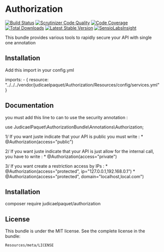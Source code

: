 Authorization
=============

[![Build Status](https://travis-ci.org/judicaelpaquet/authorization.svg?branch=master)](https://travis-ci.org/judicaelpaquet/authorization)
[![Scrutinizer Code Quality](https://scrutinizer-ci.com/g/judicaelpaquet/authorization/badges/quality-score.png?b=master)](https://scrutinizer-ci.com/g/judicaelpaquet/authorization/?branch=master)
[![Code Coverage](https://scrutinizer-ci.com/g/judicaelpaquet/authorization/badges/coverage.png?b=master)](https://scrutinizer-ci.com/g/judicaelpaquet/authorization/?branch=master)
[![Total Downloads](https://poser.pugx.org/judicaelpaquet/authorization/downloads.svg)](https://packagist.org/judicaelpaquet/authorization/venus3)
[![Latest Stable Version](https://poser.pugx.org/judicaelpaquet/authorization/v/stable.svg)](https://packagist.org/packages/judicaelpaquet/authorization)
[![SensioLabsInsight](https://insight.sensiolabs.com/projects/240b0572-6d68-4f92-b60d-f18356b50a96/mini.png)](https://insight.sensiolabs.com/projects/240b0572-6d68-4f92-b60d-f18356b50a96)

This bundle provides various tools to rapidly secure your API with single one annotation

Installation
------------

Add this import in your config.yml

imports:
    - { resource: "../../../vendor/judicaelpaquet/Authorization/Resources/config/services.yml" }

Documentation
-------------

you must add this line to can to use the security annotation :

use JudicaelPaquet\AuthorizationBundle\Annotations\Authorization;

1/ If you want juste indicate that your API is public you must write :
     * @Authorization(access="public")

2/ If you want juste indicate that your API is just allow for the internal call, you have to write :
     * @Authorization(access="private")

3/ If you want create a restriction access by IPs :
     * @Authorization(access="protected", ip="127.0.0.1,192.168.0.1")
     * @Authorization(access="protected", domain="localhost,local.com")

Installation
------------

composer require judicaelpaquet/authorization

License
-------

This bundle is under the MIT license. See the complete license in the bundle:

    Resources/meta/LICENSE
